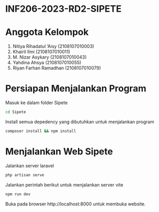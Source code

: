 # INF206-2023-RD2-SIPETE
# Anggota Kelompok

1. Nitiya Rihadatul ‘Aisy (2108107010003)
2. Khairil Ilmi           (2108107010011)
3. M. Nizar Asykary       (2108107010043)
4. Yahdina Ahsya          (2108107010055)
5. Riyan Farhan Ramadhan  (2108107010079)
# Persiapan Menjalankan Program

Masuk ke dalam folder Sipete

```bash
cd Sipete
```
Install semua depedency yang dibutuhkan untuk menjalankan program

```bash
composer install && npm install
```
# Menjalankan Web Sipete

Jalankan server laravel

```bash
php artisan serve
```

Jalankan perintah berikut untuk menjalankan server vite

```bash
npm run dev
```

Buka pada browser http://localhost:8000 untuk membuka website.


